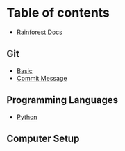 # Table of contents

* [Rainforest Docs](README.md)

## Git

* [Basic](git/basic.md)
* [Commit Message](git/commit-message.md)

## Programming  Languages

* [Python](programming-languages/python.md)

## Computer Setup

